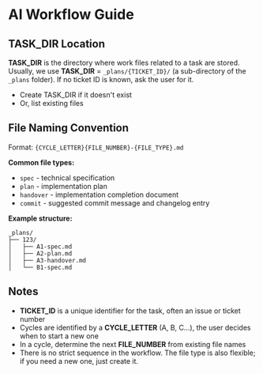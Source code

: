 # AI Workflow Guide

## TASK_DIR Location

**TASK_DIR** is the directory where work files related to a task are stored. Usually, we use **TASK_DIR** = `_plans/{TICKET_ID}/` (a sub-directory of the `_plans` folder). If no ticket ID is known, ask the user for it.

- Create TASK_DIR if it doesn't exist
- Or, list existing files

## File Naming Convention

Format: `{CYCLE_LETTER}{FILE_NUMBER}-{FILE_TYPE}.md`

**Common file types:**

- `spec` - technical specification
- `plan` - implementation plan  
- `handover` - implementation completion document
- `commit` - suggested commit message and changelog entry

**Example structure:**

```text
_plans/
├── 123/
│   ├── A1-spec.md
│   ├── A2-plan.md
│   ├── A3-handover.md
│   └── B1-spec.md
```

## Notes

- **TICKET_ID** is a unique identifier for the task, often an issue or ticket number
- Cycles are identified by a **CYCLE_LETTER** (A, B, C...), the user decides when to start a new one
- In a cycle, determine the next **FILE_NUMBER** from existing file names
- There is no strict sequence in the workflow. The file type is also flexible; if you need a new one, just create it.
